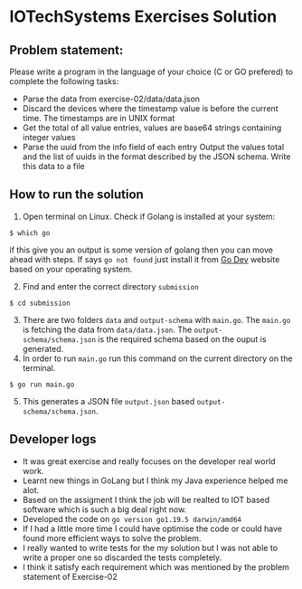 # IOTechSystems Exercises Solution

## Problem statement:
Please write a program in the language of your choice (C or GO prefered) to complete the following tasks:

- Parse the data from exercise-02/data/data.json
- Discard the devices where the timestamp value is before the current time. The timestamps are in UNIX format
- Get the total of all value entries, values are base64 strings containing integer values
- Parse the uuid from the info field of each entry
Output the values total and the list of uuids in the format described by the JSON schema. Write this data to a file

## How to run the solution


1. Open terminal on Linux. Check if Golang is installed at your system:
```
$ which go
```
if this give you an output is some version of golang then you can move ahead with steps. If says  `go not found` just install it from [Go Dev](https://go.dev/doc/install) website based on your operating system.

2. Find and enter the correct directory `submission` 
```
$ cd submission
```
3. There are two folders `data` and `output-schema` with `main.go`. The `main.go` is fetching the data from `data/data.json`. The `output-schema/schema.json` is the required schema based on the ouput is generated.
4. In order to run `main.go` run this command on the current directory on the terminal.
```
$ go run main.go
```
5. This generates a JSON file `output.json` based `output-schema/schema.json`.

## Developer logs
* It was great exercise and really focuses on the developer real world work.
* Learnt new things in GoLang but I think my Java experience helped me alot.
* Based on the assigment I think the job will be realted to IOT based software which is such a big deal right now.
* Developed the code on `go version go1.19.5 darwin/amd64`
* If I had a little more time I could have optimise the code or could have found more efficient ways to solve the problem.
* I really wanted to write tests for the my solution but I was not able to write a proper one so discarded the tests completely.
* I think it satisfy each requirement which was mentioned by the problem statement of Exercise-02